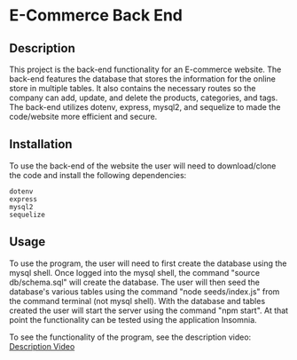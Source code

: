 # E-Commerce Back End

## Description
This project is the back-end functionality for an E-commerce website. The back-end features the database that stores the information for the online store in multiple tables. It also contains the necessary routes so the company can add, update, and delete the products, categories, and tags. The back-end utilizes dotenv, express, mysql2, and sequelize to made the code/website more efficient and secure.

## Installation
To use the back-end of the website the user will need to download/clone the code and install the following dependencies:
```
dotenv
express
mysql2
sequelize
```

## Usage
To use the program, the user will need to first create the database using the mysql shell. Once logged into the mysql shell, the command "source db/schema.sql" will create the database. The user will then seed the database's various tables using the command "node seeds/index.js" from the command terminal (not mysql shell). With the database and tables created the user will start the server using the command "npm start". At that point the functionality can be tested using the application Insomnia.

To see the functionality of the program, see the description video:
[Description Video](https://watch.screencastify.com/v/p3wvmVhfbui5MngVe5UR)

